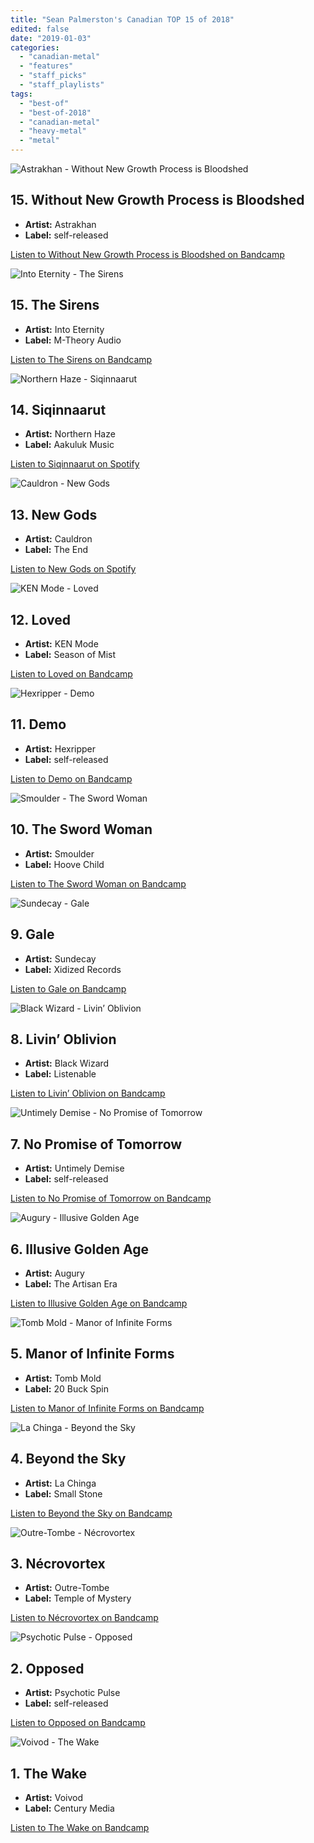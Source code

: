 ```yaml
---
title: "Sean Palmerston's Canadian TOP 15 of 2018"
edited: false
date: "2019-01-03"
categories:
  - "canadian-metal"
  - "features"
  - "staff_picks"
  - "staff_playlists"
tags:
  - "best-of"
  - "best-of-2018"
  - "canadian-metal"
  - "heavy-metal"
  - "metal"
---
```


![Astrakhan - Without New Growth Process is Bloodshed](https://res.cloudinary.com/dy8mxogvn/image/upload/c_fill,f_auto,g_center,h_540,q_auto:good,w_540/v1545935230/a3067358343_16.jpg)

## 15\. Without New Growth Process is Bloodshed

- **Artist:** Astrakhan
- **Label:** self-released

[Listen to Without New Growth Process is Bloodshed on Bandcamp](https://astrakhanofficial.bandcamp.com/album/without-new-growth-process-is-bloodshed)

![Into Eternity - The Sirens](https://res.cloudinary.com/dy8mxogvn/image/upload/c_fill,f_auto,g_center,h_540,q_auto:good,w_540/v1546377302/a0138110443_16.jpg)

## 15\. The Sirens

- **Artist:** Into Eternity
- **Label:** M-Theory Audio

[Listen to The Sirens on Bandcamp](https://intoeternitysk.bandcamp.com/album/the-sirens)

![Northern Haze - Siqinnaarut](https://res.cloudinary.com/dy8mxogvn/image/upload/c_fill,f_auto,g_center,h_540,q_auto:good,w_540/v1546377206/f4f4b9cb2994a510b059a16dc3426a2aba9fe7ce.jpg)

## 14\. Siqinnaarut

- **Artist:** Northern Haze
- **Label:** Aakuluk Music

[Listen to Siqinnaarut on Spotify](https://open.spotify.com/album/46KJlUYOy4CsGQy6c4ZuVC)

![Cauldron - New Gods](https://res.cloudinary.com/dy8mxogvn/image/upload/c_fill,f_auto,g_center,h_540,q_auto:good,w_540/v1546015768/1c6dfe1896034fd864201eb8554d4946ed291fd7.jpg)

## 13\. New Gods

- **Artist:** Cauldron
- **Label:** The End

[Listen to New Gods on Spotify](https://open.spotify.com/album/7Bw7zO72W0BKpdCCHjqdzX)

![KEN Mode - Loved](https://res.cloudinary.com/dy8mxogvn/image/upload/c_fill,f_auto,g_center,h_540,q_auto:good,w_540/v1546011769/a3809143992_16.jpg)

## 12\. Loved

- **Artist:** KEN Mode
- **Label:** Season of Mist

[Listen to Loved on Bandcamp](https://kenmode.bandcamp.com/album/loved)

![Hexripper - Demo](https://res.cloudinary.com/dy8mxogvn/image/upload/c_fill,f_auto,g_center,h_540,q_auto:good,w_540/v1546376311/a2052939585_16.jpg)

## 11\. Demo

- **Artist:** Hexripper
- **Label:** self-released

[Listen to Demo on Bandcamp](https://hexripper.bandcamp.com/album/demo-2018)

![Smoulder - The Sword Woman](https://res.cloudinary.com/dy8mxogvn/image/upload/c_fill,f_auto,g_center,h_540,q_auto:good,w_540/v1546372804/a2507551439_16.jpg)

## 10\. The Sword Woman

- **Artist:** Smoulder
- **Label:** Hoove Child

[Listen to The Sword Woman on Bandcamp](https://smoulder.bandcamp.com/album/the-sword-woman)

![Sundecay - Gale](https://res.cloudinary.com/dy8mxogvn/image/upload/c_fill,f_auto,g_center,h_540,q_auto:good,w_540/v1546377000/a2680415265_16.jpg)

## 9\. Gale

- **Artist:** Sundecay
- **Label:** Xidized Records

[Listen to Gale on Bandcamp](https://sundecay.bandcamp.com/album/gale)

![Black Wizard - Livin’ Oblivion](https://res.cloudinary.com/dy8mxogvn/image/upload/c_fill,f_auto,g_center,h_540,q_auto:good,w_540/v1546372929/a1145379369_16.jpg)

## 8\. Livin’ Oblivion

- **Artist:** Black Wizard
- **Label:** Listenable

[Listen to Livin’ Oblivion on Bandcamp](https://listenable-records.bandcamp.com/album/livin-oblivion)

![Untimely Demise - No Promise of Tomorrow](https://res.cloudinary.com/dy8mxogvn/image/upload/c_fill,f_auto,g_center,h_540,q_auto:good,w_540/v1546373338/a0531021481_16.jpg)

## 7\. No Promise of Tomorrow

- **Artist:** Untimely Demise
- **Label:** self-released

[Listen to No Promise of Tomorrow on Bandcamp](https://untimelydemise.bandcamp.com/album/no-promise-of-tomorrow-2)

![Augury - Illusive Golden Age](https://res.cloudinary.com/dy8mxogvn/image/upload/c_fill,f_auto,g_center,h_540,q_auto:good,w_540/v1546055481/a1831691272_16.jpg)

## 6\. Illusive Golden Age

- **Artist:** Augury
- **Label:** The Artisan Era

[Listen to Illusive Golden Age on Bandcamp](https://augurymetal.bandcamp.com/album/illusive-golden-age)

![Tomb Mold - Manor of Infinite Forms](https://res.cloudinary.com/dy8mxogvn/image/upload/c_fill,f_auto,g_center,h_540,q_auto:good,w_540/v1546011462/a1434816883_16.jpg)

## 5\. Manor of Infinite Forms

- **Artist:** Tomb Mold
- **Label:** 20 Buck Spin

[Listen to Manor of Infinite Forms on Bandcamp](https://listen.20buckspin.com/album/manor-of-infinite-forms)

![La Chinga - Beyond the Sky](https://res.cloudinary.com/dy8mxogvn/image/upload/c_fill,f_auto,g_center,h_540,q_auto:good,w_540/v1546373076/a0165436764_16.jpg)

## 4\. Beyond the Sky

- **Artist:** La Chinga
- **Label:** Small Stone

[Listen to Beyond the Sky on Bandcamp](https://smallstone.bandcamp.com/album/beyond-the-sky)

![Outre-Tombe - Nécrovortex](https://res.cloudinary.com/dy8mxogvn/image/upload/c_fill,f_auto,g_center,h_540,q_auto:good,w_540/v1546037021/a1986353602_16.jpg)

## 3\. Nécrovortex

- **Artist:** Outre-Tombe
- **Label:** Temple of Mystery

[Listen to Nécrovortex on Bandcamp](https://templeofmystery.bandcamp.com/album/n-crovortex)

![Psychotic Pulse - Opposed](https://res.cloudinary.com/dy8mxogvn/image/upload/c_fill,f_auto,g_center,h_540,q_auto:good,w_540/v1546035333/a2866431691_16.jpg)

## 2\. Opposed

- **Artist:** Psychotic Pulse
- **Label:** self-released

[Listen to Opposed on Bandcamp](https://psychoticpulse.bandcamp.com/album/opposed)

![Voivod - The Wake](https://res.cloudinary.com/dy8mxogvn/image/upload/c_fill,f_auto,g_center,h_540,q_auto:good,w_540/v1546012333/32c6dfb252ba0d2d096f6bd2bfde45d9f009e9b2.jpg)

## 1\. The Wake

- **Artist:** Voivod
- **Label:** Century Media

[Listen to The Wake on Bandcamp](https://open.spotify.com/album/097DmmcskEDBUEgFJaIbvG)
